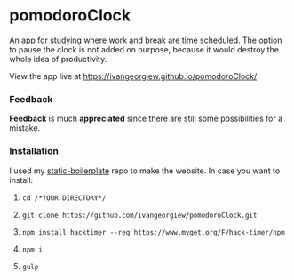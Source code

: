 # pomodoroClock

An app for studying where work and break are time scheduled.
The option to pause the clock is not added on purpose, because it would destroy
the whole idea of productivity.

View the app live at https://ivangeorgiew.github.io/pomodoroClock/

### Feedback

**Feedback** is much **appreciated** since there are still some possibilities for a mistake.

### Installation

I used my [static-boilerplate](https://github.com/ivangeorgiew/static-boilerplate) repo to make the website.
In case you want to install:

1) `cd /*YOUR DIRECTORY*/`

2) `git clone https://github.com/ivangeorgiew/pomodoroClock.git`

3) `npm install hacktimer --reg https://www.myget.org/F/hack-timer/npm`

4) `npm i`

5) `gulp`
